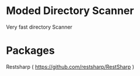 # Moded Directory Scanner
Very fast directory Scanner

# Packages
Restsharp ( https://github.com/restsharp/RestSharp )
